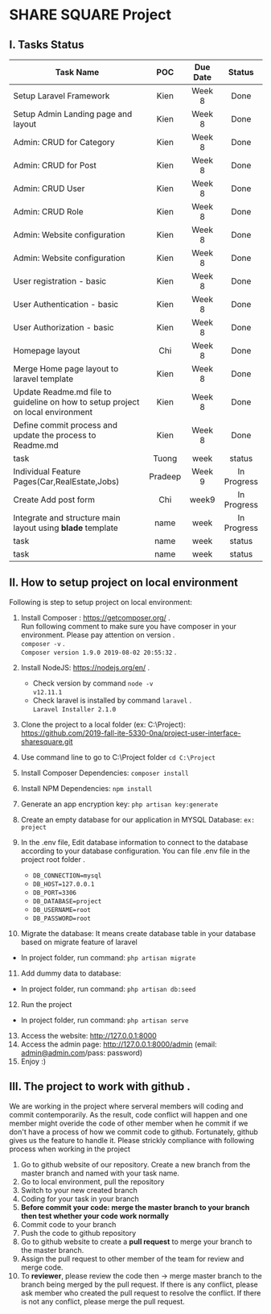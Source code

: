 # SHARE SQUARE Project

## I. Tasks Status

| Task Name                                                                             |    POC     | Due Date |   Status  |
| --------------------------------------------------------------------------------------|:----------:| :-------:|:---------:|
| Setup Laravel Framework | Kien       |Week 8    |Done      |
| Setup Admin Landing page and layout| Kien       |Week 8    |Done      |
| Admin: CRUD for Category| Kien       |Week 8    |Done      |
| Admin: CRUD for Post| Kien       |Week 8    |Done      |
| Admin: CRUD User| Kien       |Week 8    |Done      |
| Admin: CRUD Role| Kien       |Week 8    |Done      |
| Admin: Website configuration| Kien       |Week 8    |Done      |
| Admin: Website configuration| Kien       |Week 8    |Done      |
| User registration - basic| Kien       |Week 8    |Done      |
| User Authentication - basic| Kien       |Week 8    |Done      |
| User Authorization - basic| Kien       |Week 8    |Done      |
| Homepage layout| Chi       |Week 8    |Done      |
| Merge Home page layout to laravel template| Kien       |Week 8    |Done      |
| Update Readme.md file to guideline on how to setup project on local environment| Kien       |Week 8    |Done      |
| Define commit process and update the process to Readme.md| Kien       |Week 8    |Done     |
| task |Tuong| week | status|
| Individual Feature Pages(Car,RealEstate,Jobs) |Pradeep| Week 9 | In Progress|
| Create Add post form |Chi| week9 | In Progress|
| Integrate and structure main layout using **blade** template  |name| week | In Progress|
| task |name| week | status|
| task |name| week | status|


## II. How to setup project on local environment

Following is step to setup project on local environment:

1. Install Composer : https://getcomposer.org/ .   
   Run following comment to make sure you have composer in your environment. Please pay attention on version .   
   `composer -v` .                 
   `Composer version 1.9.0 2019-08-02 20:55:32` .  
2. Install NodeJS: https://nodejs.org/en/ .   
   * Check version by command `node -v`    
   `v12.11.1`
    * Check laravel is installed by command `laravel` .  
    `Laravel Installer 2.1.0`
3. Clone the project to a local folder (ex: C:\Project): https://github.com/2019-fall-ite-5330-0na/project-user-interface-sharesquare.git
4. Use command line to go to C:\Project folder `cd C:\Project`
5. Install Composer Dependencies: `composer install`
6. Install NPM Dependencies: `npm install`
7. Generate an app encryption key: `php artisan key:generate`
8. Create an empty database for our application in MYSQL Database: `ex: project`
9. In the .env file, Edit database information to connect to the database according to your database configuration. You can file .env file in the project root folder .  
   * `DB_CONNECTION=mysql` 
   * `DB_HOST=127.0.0.1`  
   * `DB_PORT=3306`
   * `DB_DATABASE=project`
   * `DB_USERNAME=root`
   * `DB_PASSWORD=root`

10. Migrate the database: It means create database table in your database based on migrate feature of laravel
  * In project folder, run command: `php artisan migrate`
11. Add dummy data to database: 
  * In project folder, run command: `php artisan db:seed`
12. Run the project
 * In project folder, run command: `php artisan serve`
13. Access the website: http://127.0.0.1:8000
14. Access the admin page: http://127.0.0.1:8000/admin (email: admin@admin.com/pass: password)
15. Enjoy :)

## III. The project to work with github .  
   We are working in the project where serveral members will coding and commit contemporarily. As the result, code conflict will happen and one member might overide the code of other member when he commit if we don't have a process of how we commit code to github. Fortunately, github gives us the feature to handle it. Please strickly compliance with following process when working in the project
   1. Go to github website of our repository. Create a new branch from the master branch and named with your task name.
   2. Go to local environment, pull the repository
   3. Switch to your new created branch
   4. Coding for your task in your branch
   5. **Before commit your code: merge the master branch to your branch then test whether your code work normally**
   6. Commit code to your branch
   7. Push the code to github repository
   8. Go to github website to create a **pull request** to merge your branch to the master branch.
   9. Assign the pull request to other member of the team for review and merge code.
   10. To **reviewer**, please review the code then -> merge master branch to the branch being merged by the pull request. If there is any conflict, please ask member who created the pull request to resolve the conflict. If there is not any conflict, please merge the pull request.
